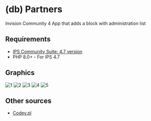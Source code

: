 # (db) Partners
Invision Community 4 App that adds a block with administration list

## Requirements
- [IPS Community Suite: 4.7 version](https://invisioncommunity.com/)
- PHP 8.0+ - For IPS 4.7

## Graphics
![1](https://codey.pl/uploads/monthly_2023_10/image.png.1c0f29ec8b0a95fe5ae3b7aa366d006a.png)
![2](https://codey.pl/uploads/monthly_2023_10/image.png.481484c44cf91f031d2fa4bb06300d4d.png)
![3](https://codey.pl/uploads/monthly_2023_10/image.png.7f11cf8151c55a8612d47b46ca25ad91.png)
![4](https://codey.pl/uploads/monthly_2023_10/image.png.3d37c958c34bf566dfc5672fefc954ec.png)
![5](https://codey.pl/uploads/monthly_2023_10/image.png.e90cd9ed19bb0174744e1e6fea24b6ae.png)

## Other sources
- [Codey.pl](https://codey.pl/topic/18-db-contact-invision-community-4/)